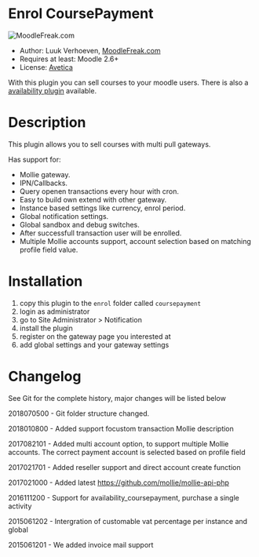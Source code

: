 Enrol CoursePayment
====================
![MoodleFreak.com](http://moodlefreak.com/logo_small.png)

* Author: Luuk Verhoeven, [MoodleFreak.com](http://moodlefreak.com)
* Requires at least: Moodle 2.6+
* License: [Avetica](http://avetica.nl)

With this plugin you can sell courses to your moodle users. There is also a [availability plugin](http://git.dev.avetica.net:8080/luuk/availability_coursepayment) available.

Description
====================
This plugin allows you to sell courses with multi pull gateways.

Has support for:
* Mollie gateway.
* IPN/Callbacks.
* Query openen transactions every hour with cron.
* Easy to build own extend with other gateway.
* Instance based settings like currency, enrol period.
* Global notification settings.
* Global sandbox and debug switches.
* After successfull transaction user will be enrolled.
* Multiple Mollie accounts support, account selection based on matching profile field value.

Installation
====================

1. copy this plugin to the `enrol` folder called `coursepayment`
2. login as administrator
3. go to Site Administrator > Notification
4. install the plugin
5. register on the gateway page you interested at
6. add global settings and your gateway settings

Changelog 
====================

See Git for the complete history, major changes will be listed below

2018070500 - Git folder structure changed.

2018010800 - Added support focustom transaction Mollie description 

2017082101 - Added multi account option, to support multiple Mollie accounts. 
   The correct payment account is selected based on profile field

2017021701 - Added reseller support and direct account create function

2017021000 - Added latest https://github.com/mollie/mollie-api-php

2016111200 - Support for availability_coursepayment, purchase a single activity

2015061202 - Intergration of customable vat percentage per instance and global

2015061201 - We added invoice mail support